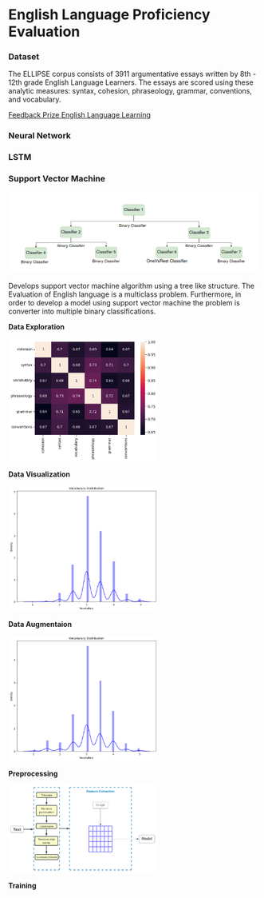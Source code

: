 # English Language Proficiency Evaluation

### Dataset

The ELLIPSE corpus consists of 3911 argumentative essays written by 8th - 12th grade English Language Learners. The essays are scored using these analytic measures: syntax, cohesion, phraseology, grammar, conventions, and vocabulary.

[Feedback Prize English Language Learning]('https://www.kaggle.com/competitions/feedback-prize-english-language-learning/data')

### Neural Network
### LSTM
### Support Vector Machine

<img src='./imagesGit/classifiersTree.png' alt='classifiers tree' width='500' />


Develops support vector machine algorithm using a tree like structure. 
The Evaluation of English language is a multiclass problem. Furthermore, in order to develop a model using support vector machine the problem is converter into multiple binary classifications.  

**Data Exploration**

<img src='./imagesGit/dataExploration.png' alt='correlation matrix' width='300' />

**Data Visualization**

<img src='./imagesGit/dataVisualizationVocab.png' alt='word count' width='300' />

**Data Augmentaion**

<img src='./imagesGit/dataVisualizationVocabAfterAug.png' alt='after augmentaion word count' width='300' />

**Preprocessing**

<img src='./imagesGit/dataPreprocessing.png' alt='data preprocessing' width='300' /> 

**Training**

